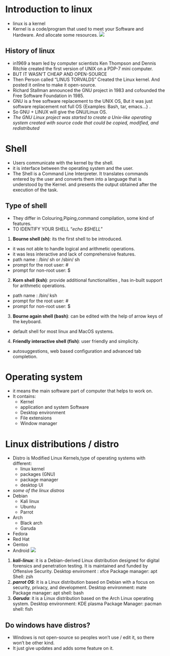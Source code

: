 # Introduction to linux
- linux is a kernel
- Kernel is a code/program that used to meet your Software and Hardware. And allocate some resources.
![](https://lh7-us.googleusercontent.com/fUju-G9b3G5bnYE837rfxC9MgokpMaBlOJy8xKYCM2bMUUaaaDPnUi7fEoZITkeAbg_9kLeFCRNOlF8cA8lMp6rdjJ9Kl4hiZkWE5jeRESolH7Rdxa0FTOjhJ8dnIJ5ea6GtL-vFb1TtT6xXpEYAEpp3DQ=s300)

## History of linux
- in1969 a team led by computer scientists Ken Thompson and Dennis Ritchie created the first version of UNIX on a PDP-7 mini computer.
- BUT IT WASN’T CHEAP AND OPEN-SOURCE
- Then Person called “LINUS TORVALDS” Created the Linux kernel. And posted it online to make it open-source.
- Richard Stallman announced the GNU project in 1983 and cofounded the Free Software Foundation in 1985.
- GNU is a free software replacement to the UNIX OS, But it was just software replacement not full OS {Examples: Bash, tar, emacs…} .
- So GNU + LINUX will give the GNU/Linux OS.
- *The GNU Linux project was started to create a Unix-like operating system created with source code that could be copied, modified, and redistributed*

# Shell
- Users communicate with the kernel by the shell.
- it is interface between the operating system and the user.
- The Shell is a Command Line Interpreter. It translates commands entered by the user and converts them into a language that is understood by the Kernel. and presents the output obtained after the execution of the task.
## Type of shell
- They differ in Colouring,Piping,command compilation, some kind of features.
- TO IDENTIFY YOUR SHELL “*echo $SHELL*”
1. **Bourne shell (sh)**: its the first shell to be introduced.
- it was not able to handle logical and arithmetic operations.
- it was less interactive and lack of comprehensive features.
- path name : /bin/ sh or /sbin/ sh
- prompt for the root user: #
- prompt for non-root user: $
2. **Korn shell (ksh)**: provide additional functionalities , has in-built support for arithmetic operations.
- path name : /bin/ ksh
- prompt for the root user: #
- prompt for non-root user: $
3. **Bourne again shell (bash)**: can be edited with the help of arrow keys of the keyboard.
- default shell for most linux and MacOS systems.
4. **Friendly interactive shell (fish)**: user friendly and simplicity.
- autosuggestions, web based configuration and advanced tab completion. 

# Operating system 
- it means the main software part of computer that helps to work on.
- It contains:
    - Kernel
    - application and system Software
    - Desktop environment
    - File extensions
    - Window manager

# Linux distributions / distro
- Distro is Modified Linux Kernels,type of operating systems with different:
    - linux kernel
    - packages (GNU)
    - package manager
    - desktop UI
- *some of the linux distros* 
- Debian
    - Kali linux
    - Ubuntu
    - Parrot
- Arch
    - Black arch
    - Garuda
- Fedora
- Red Hat
- Gentoo
- Android
![](https://lh7-us.googleusercontent.com/4lWJuc8D36YMhyaWj3hxvflZQQgHi8QhXYHlHngPbgzYHMPkYjX532ruu1t_p1Csgc_TuwsKDQ4aG8OE7YlncRrdq1EReivDAewuEuDrbywMI56Fpli4KS1msGqUXRtWRXfnB6jbsJ3YWZW7NNY8Mfz1_g=s2000)

1. ***kali-linux***: it is a Debian-derived Linux distribution designed for digital forensics and penetration testing. It is maintained and funded by Offensive Security.
Desktop enviroment : xfce
Package manager: apt
Shell: zsh
2. ***parrot OS***: it is a Linux distribution based on Debian with a focus on security, privacy, and development.
Desktop environment: mate
Package manager: apt
shell: bash
3. ***Garuda***: it is a Linux distribution based on the Arch Linux operating system.
Desktop environment: KDE plasma
Package Manager: pacman
shell: fish

## Do windows have distros?
- Windows is not open-source so peoples won’t use / edit it, so there won’t be other kind.
- It just give updates and adds some feature on it.